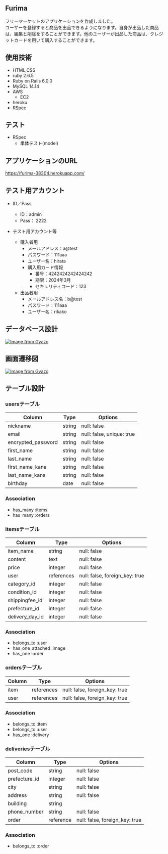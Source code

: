 ## Furima

フリーマーケットのアプリケーションを作成しました。<br>
ユーザーを登録すると商品を出品できるようになります。自身が出品した商品は、編集と削除をすることができます。他のユーザーが出品した商品は、クレジットカードを用いて購入することができます。

## 使用技術

- HTML,CSS
- ruby 2.6.5
- Ruby on Rails 6.0.0
- MySQL 14.14
- AWS
  - EC2
- heroku
- RSpec

## テスト

- RSpec
  - 単体テスト(model)

## アプリケーションのURL

https://furima-38304.herokuapp.com/

## テスト用アカウント

- ID／Pass
  - ID：admin
  - Pass： 2222

- テスト用アカウント等
  - 購入者用
    - メールアドレス：a@test
    - パスワード：111aaa
    - ユーザー名：hirata
    - 購入用カード情報
      - 番号：4242424242424242
      - 期限：2024年3月
      - セキュリティコード：123
  - 出品者用
    - メールアドレス名：b@test
    - パスワード：111aaa
    - ユーザー名：rikako

## データベース設計

[![Image from Gyazo](https://i.gyazo.com/1cf473b5810c7bb61b2719408213b958.png)](https://gyazo.com/1cf473b5810c7bb61b2719408213b958)

## 画面遷移図

[![Image from Gyazo](https://i.gyazo.com/72ef782d815d48a98d956ecf6cd356fb.png)](https://gyazo.com/72ef782d815d48a98d956ecf6cd356fb)

## テーブル設計

### usersテーブル

| Column                | Type         | Options                   |
| --------------------- | ------------ | ------------------------- |
| nickname | string | null: false |                  
| email | string | null: false, unique: true |
| encrypted_password | string | null: false |
| first_name | string | null: false |
| last_name | string | null: false |
| first_name_kana | string | null: false |
| last_name_kana | string | null: false |
| birthday | date | null: false |


### Association

- has_many :items
- has_many :orders

### itemsテーブル

| Column                | Type         | Options                   |
| --------------------- | ------------ | ------------------------- |
| item_name | string | null: false |                     
| content | text | null: false | 
| price | integer | null: false | 
| user | references | null: false, foreign_key: true | 
| category_id | integer | null: false | 
| condition_id | integer | null: false | 
| shippingfee_id | integer | null: false | 
| prefecture_id | integer | null: false | 
| delivery_day_id | integer | null: false | 


### Association

- belongs_to :user
- has_one_attached :image
- has_one :order

### ordersテーブル

| Column                | Type         | Options                   |
| --------------------- | ------------ | ------------------------- |
| item | references | null: false, foreign_key: true |                     
| user | references | null: false, foreign_key: true | 


### Association

- belongs_to :item
- belongs_to :user
- has_one :delivery

### deliveriesテーブル

| Column                | Type         | Options                   |
| --------------------- | ------------ | ------------------------- |
| post_code | string | null: false |                     
| prefecture_id | integer | null: false |
| city | string | null: false | 
| address | string | null: false | 
| building | string |  | 
| phone_number | string | null: false | 
| order | reference | null: false, foreign_key: true | 


### Association

- belongs_to :order

